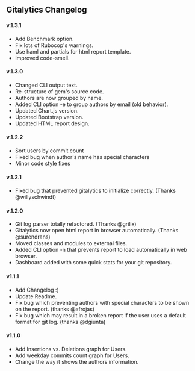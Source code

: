 ## Gitalytics Changelog

#### v.1.3.1
* Add Benchmark option.
* Fix lots of Rubocop's warnings.
* Use haml and partials for html report template.
* Improved code-smell.

#### v.1.3.0
* Changed CLI output text.
* Re-structure of gem's source code.
* Authors are now grouped by name.
* Added CLI option -e to group authors by email (old behavior).
* Updated Chart.js version.
* Updated Bootstrap version.
* Updated HTML report design.

#### v.1.2.2
* Sort users by commit count
* Fixed bug when author's name has special characters
* Minor code style fixes

#### v.1.2.1
* Fixed bug that prevented gitalytics to initialize correctly. (Thanks @willyschwindt)

#### v.1.2.0
* Git log parser totally refactored. (Thanks @grilix)
* Gitalytics now open html report in browser automatically. (Thanks @surendrans)
* Moved classes and modules to external files.
* Added CLI option -n that prevents report to load automatically in web browser.
* Dashboard added with some quick stats for your git repository.

#### v1.1.1
* Add Changelog :)
* Update Readme.
* Fix bug which preventing authors with special characters to be shown on the report. (thanks @afrojas)
* Fix bug which may result in a broken report if the user uses a default format for git log. (thanks @dgiunta)

#### v1.1.0
* Add Insertions vs. Deletions graph for Users.
* Add weekday commits count graph for Users.
* Change the way it shows the authors information.
